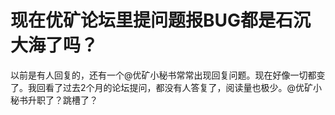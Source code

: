# 现在优矿论坛里提问题报BUG都是石沉大海了吗？

以前是有人回复的，还有一个@优矿小秘书常常出现回复问题。现在好像一切都变了。我回看了过去2个月的论坛提问，都没有人答复了，阅读量也极少。@优矿小秘书升职了？跳槽了？
